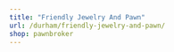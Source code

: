 ```yaml
---
title: "Friendly Jewelry And Pawn"
url: /durham/friendly-jewelry-and-pawn/
shop: pawnbroker
---
```

